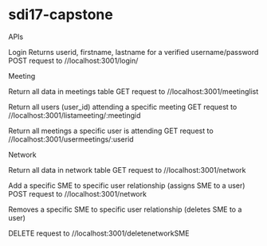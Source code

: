 # sdi17-capstone


APIs

Login
Returns userid, firstname, lastname for a verified username/password
		POST request to //localhost:3001/login/  

Meeting

Return all data in meetings table
			GET request to //localhost:3001/meetinglist

Return all users (user_id) attending  a specific meeting
GET request to //localhost:3001/listameeting/:meetingid

Return all meetings a specific user is attending
GET request to //localhost:3001/usermeetings/:userid

Network

Return all data in network table
			GET request to //localhost:3001/network

Add a specific SME to specific user relationship (assigns SME to a user)
POST request to //localhost:3001/network

Removes a specific SME to specific user relationship (deletes SME to a user)

DELETE  request to //localhost:3001/deletenetworkSME
